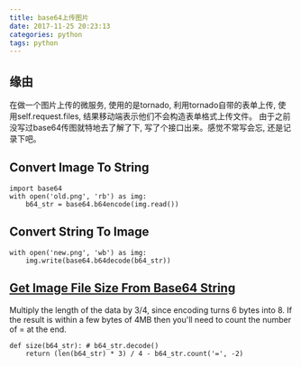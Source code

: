 ```yaml
---
title: base64上传图片
date: 2017-11-25 20:23:13
categories: python
tags: python
---
```

## 缘由
在做一个图片上传的微服务, 使用的是tornado, 利用tornado自带的表单上传,
使用self.request.files, 结果移动端表示他们不会构造表单格式上传文件。
由于之前没写过base64传图就特地去了解了下, 写了个接口出来。感觉不常写会忘,
还是记录下吧。
## Convert Image To String
```
import base64
with open('old.png', 'rb') as img:
    b64_str = base64.b64encode(img.read())
```

## Convert String To Image
```
with open('new.png', 'wb') as img:
    img.write(base64.b64decode(b64_str))
```

## [Get Image File Size From Base64 String](https://stackoverflow.com/questions/11761889/get-image-file-size-from-base64-string)
Multiply the length of the data by 3/4, since encoding turns 6 bytes into 8.
If the result is within a few bytes of 4MB then you'll need to count the number of = at the end.
```
def size(b64_str): # b64_str.decode()
    return (len(b64_str) * 3) / 4 - b64_str.count('=', -2)
```


